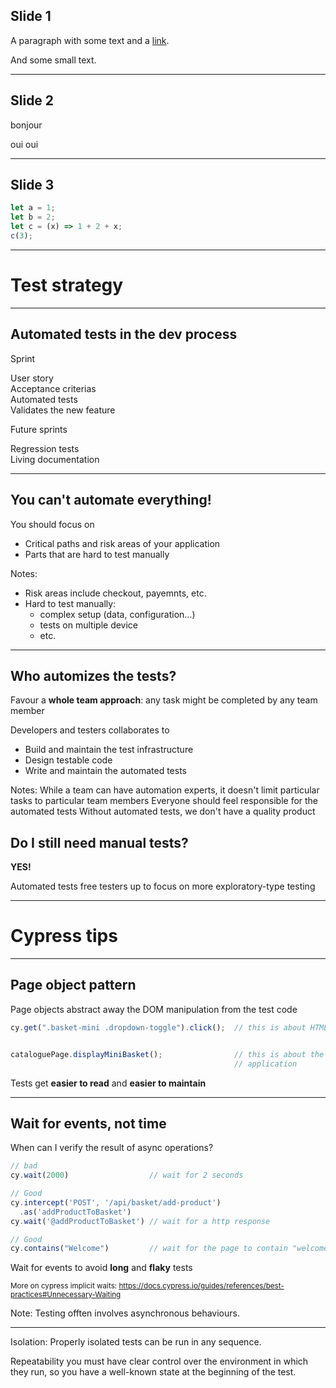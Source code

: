 ## Slide 1

A paragraph with some text and a [link](https://hakim.se).

And some small text. <!-- .element: class="small" -->

---

## Slide 2

bonjour

oui oui

---

## Slide 3

```js [1-2|3|4]
let a = 1;
let b = 2;
let c = (x) => 1 + 2 + x;
c(3);
```

---

# Test strategy

---

## Automated tests in the dev process

<div class="box">
  <p class="box__title">Sprint</p>
  <div class="badge" id="box-1">User story</div>
  <div class="badge fragment" id="box-2">Acceptance criterias</div>
  <div class="badge fragment" id="box-3">Automated tests</div>
  <div class="badge fragment" id="box-4">Validates the new feature</div>
</div>
<div class="box fragment">
  <p class="box__title">Future sprints</p>
  <div class="badge" id="box-5">Regression tests</div>
  <div class="badge fragment" id="box-6">Living documentation</div>
</div>

---

## You can't automate everything!

<p class="fragment block-head">You should focus on</p>
<ul>
<li class="fragment">Critical paths and risk areas of your application</li>
<li class="fragment">Parts that are hard to test manually</li>
</ul>

Notes:

- Risk areas include checkout, payemnts, etc.
- Hard to test manually:
  - complex setup (data, configuration...)
  - tests on multiple device
  - etc.

---

## Who automizes the tests?

<p class="fragment">Favour a <strong>whole team approach</strong>: any task might be completed by any team member</p>

<div class="fragment">
<p class="block-head">Developers and testers collaborates to</p>
  <ul>
    <li>Build and maintain the test infrastructure</li>
    <li>Design testable code</li>
    <li>Write and maintain the automated tests</li>
  </ul>
</div>

Notes:
While a team can have automation experts, it doesn't limit particular tasks to particular team members
Everyone should feel responsible for the automated tests
Without automated tests, we don't have a quality product

## Do I still need manual tests?

**YES!** <!-- .element: class="fragment" -->

Automated tests free testers up to focus on more exploratory-type testing <!-- .element: class="fragment" -->

---

# Cypress tips

---

## Page object pattern

Page objects abstract away the DOM manipulation from the test code <!-- .element: class="fragment" -->

```typescript
cy.get(".basket-mini .dropdown-toggle").click();  // this is about HTML


cataloguePage.displayMiniBasket();                // this is about the 
                                                  // application
```
<!-- .element: class="fragment" -->

<p class="apart fragment">Tests get <strong>easier to read</strong> and <strong>easier to maintain</strong>

---

## Wait for events, not time

<p class="fragment">When can I verify the result of async operations?



```typescript
// bad
cy.wait(2000)                  // wait for 2 seconds

// Good
cy.intercept('POST', '/api/basket/add-product')
  .as('addProductToBasket')
cy.wait('@addProductToBasket') // wait for a http response

// Good
cy.contains("Welcome")         // wait for the page to contain "welcome"

```
<!-- .element: class="fragment" -->

<p class="fragment">Wait for events to avoid <strong>long</strong> and <strong>flaky</strong> tests</p>

<small class="fragment">More on cypress implicit waits: <a href="https://docs.cypress.io/guides/references/best-practices#Unnecessary-Waiting">https://docs.cypress.io/guides/references/best-practices#Unnecessary-Waiting</a></small>


Note:
Testing offten involves asynchronous behaviours.

---

Isolation:
Properly isolated tests can be run in any sequence. 

Repeatability
you must have clear control over the environment in which they run, so you have a well-known state at the beginning of the test.